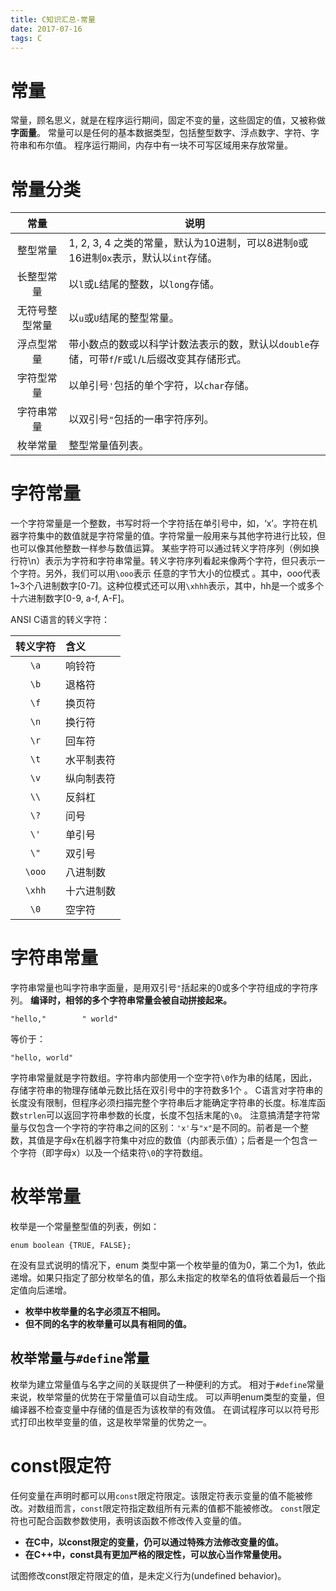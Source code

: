 ```yaml
---
title: C知识汇总-常量
date: 2017-07-16
tags: C
---
```


# 常量

常量，顾名思义，就是在程序运行期间，固定不变的量，这些固定的值，又被称做**字面量**。
常量可以是任何的基本数据类型，包括整型数字、浮点数字、字符、字符串和布尔值。
程序运行期间，内存中有一块不可写区域用来存放常量。

# 常量分类

| 常量          | 说明    |
| :-----------: | ------  |
| 整型常量      | 1, 2, 3, 4 之类的常量，默认为10进制，可以8进制`0`或16进制`0x`表示，默认以`int`存储。|
| 长整型常量    | 以`l`或`L`结尾的整数，以`long`存储。|
| 无符号整型常量| 以`u`或`U`结尾的整型常量。|
| 浮点型常量    | 带小数点的数或以科学计数法表示的数，默认以`double`存储，可带`f`/`F`或`l`/`L`后缀改变其存储形式。|
| 字符型常量    | 以单引号`'`包括的单个字符，以`char`存储。|
| 字符串常量    | 以双引号`"`包括的一串字符序列。|
| 枚举常量      | 整型常量值列表。|

# 字符常量

一个字符常量是一个整数，书写时将一个字符括在单引号中，如，‘x’。字符在机器字符集中的数值就是字符常量的值。字符常量一般用来与其他字符进行比较，但也可以像其他整数一样参与数值运算。
某些字符可以通过转义字符序列（例如换行符\n）表示为字符和字符串常量。转义字符序列看起来像两个字符，但只表示一个字符。另外，我们可以用`\ooo`表示 任意的字节大小的位模式 。其中，ooo代表1~3个八进制数字[0-7]。这种位模式还可以用`\xhhh`表示，其中，hh是一个或多个十六进制数字[0-9, a-f, A-F]。

ANSI C语言的转义字符：

| 转义字符 | 含义   |
| :------: | :----- |
| `\a`     | 响铃符 |
| `\b`     | 退格符 |
| `\f`     | 换页符 |
| `\n`     | 换行符 |
| `\r`     | 回车符 |
| `\t`     | 水平制表符 |
| `\v`     | 纵向制表符 |
| `\\`     | 反斜杠 |
| `\?`     | 问号   |
| `\'`     | 单引号 |
| `\"`     | 双引号 |
| `\ooo`   | 八进制数 |
| `\xhh`   | 十六进制数 |
| `\0`     | 空字符 |

# 字符串常量

字符串常量也叫字符串字面量，是用双引号`"`括起来的0或多个字符组成的字符序列。
**编译时，相邻的多个字符串常量会被自动拼接起来。**
```
"hello,"        " world"
```
等价于：
```
"hello, world"
```
字符串常量就是字符数组。字符串内部使用一个空字符`\0`作为串的结尾，因此，存储字符串的物理存储单元数比括在双引号中的字符数多1个 。
C语言对字符串的长度没有限制，但程序必须扫描完整个字符串后才能确定字符串的长度。标准库函数`strlen`可以返回字符串参数的长度，长度不包括末尾的`\0`。
注意搞清楚字符常量与仅包含一个字符的字符串之间的区别：`'x'`与`"x"`是不同的。前者是一个整数，其值是字母x在机器字符集中对应的数值（内部表示值）；后者是一个包含一个字符（即字母x）以及一个结束符`\0`的字符数组。

# 枚举常量

枚举是一个常量整型值的列表，例如：
```
enum boolean {TRUE, FALSE};
```
在没有显式说明的情况下，enum 类型中第一个枚举量的值为0，第二个为1，依此递增。如果只指定了部分枚举名的值，那么未指定的枚举名的值将依着最后一个指定值向后递增。

- **枚举中枚举量的名字必须互不相同。**
- **但不同的名字的枚举量可以具有相同的值。**

## 枚举常量与`#define`常量

枚举为建立常量值与名字之间的关联提供了一种便利的方式。
相对于`#define`常量来说，枚举常量的优势在于常量值可以自动生成。
可以声明enum类型的变量，但编译器不检查变量中存储的值是否为该枚举的有效值。
在调试程序可以以符号形式打印出枚举变量的值，这是枚举常量的优势之一。

# const限定符

任何变量在声明时都可以用`const`限定符限定。该限定符表示变量的值不能被修改。对数组而言，`const`限定符指定数组所有元素的值都不能被修改。
`const`限定符也可配合函数参数使用，表明该函数不修改传入变量的值。

- **在C中，以const限定的变量，仍可以通过特殊方法修改变量的值。**
- **在C++中，const具有更加严格的限定性，可以放心当作常量使用。**

试图修改const限定符限定的值，是未定义行为(undefined behavior)。

